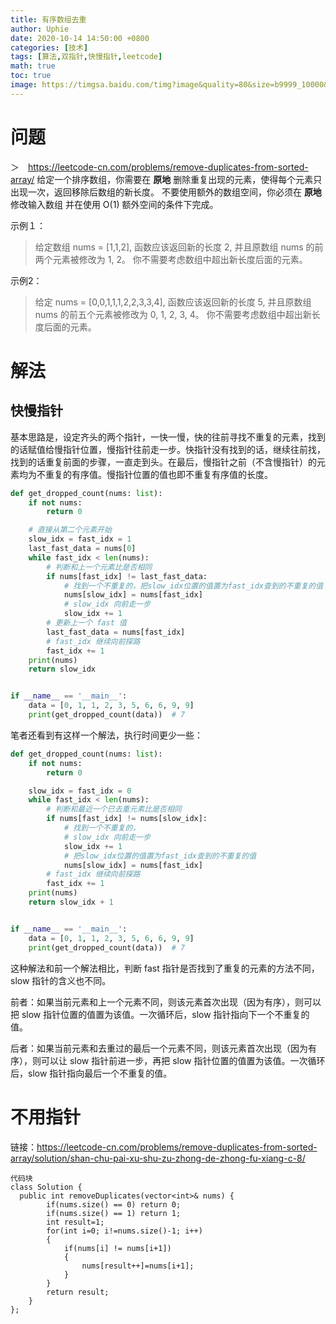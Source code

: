 ```yaml
---
title: 有序数组去重
author: Uphie
date: 2020-10-14 14:50:00 +0800
categories: [技术]
tags: [算法,双指针,快慢指针,leetcode]
math: true
toc: true
image: https://timgsa.baidu.com/timg?image&quality=80&size=b9999_10000&sec=1602671747109&di=a126feb16890dcaaa2db0c90e345bf03&imgtype=0&src=http%3A%2F%2F5b0988e595225.cdn.sohucs.com%2Fimages%2F20180310%2Fb7fa70a4c74444b3a188a21b4c80769a.jpeg
---
```



# 问题
＞　https://leetcode-cn.com/problems/remove-duplicates-from-sorted-array/
给定一个排序数组，你需要在 **原地** 删除重复出现的元素，使得每个元素只出现一次，返回移除后数组的新长度。
不要使用额外的数组空间，你必须在 **原地** 修改输入数组 并在使用 O(1) 额外空间的条件下完成。

示例１：
> 给定数组 nums = [1,1,2],
函数应该返回新的长度 2, 并且原数组 nums 的前两个元素被修改为 1, 2。
你不需要考虑数组中超出新长度后面的元素。

示例2：
> 给定 nums = [0,0,1,1,1,2,2,3,3,4],
函数应该返回新的长度 5, 并且原数组 nums 的前五个元素被修改为 0, 1, 2, 3, 4。
你不需要考虑数组中超出新长度后面的元素。


# 解法

## 快慢指针

基本思路是，设定齐头的两个指针，一快一慢，快的往前寻找不重复的元素，找到的话赋值给慢指针位置，慢指针往前走一步。快指针没有找到的话，继续往前找，找到的话重复前面的步骤，一直走到头。在最后，慢指针之前（不含慢指针）的元素均为不重复的有序值。慢指针位置的值也即不重复有序值的长度。
```python
def get_dropped_count(nums: list):
    if not nums:
        return 0

    # 直接从第二个元素开始
    slow_idx = fast_idx = 1
    last_fast_data = nums[0]
    while fast_idx < len(nums):
        # 判断和上一个元素比是否相同
        if nums[fast_idx] != last_fast_data:
            # 找到一个不重复的，把slow_idx位置的值置为fast_idx查到的不重复的值
            nums[slow_idx] = nums[fast_idx]
            # slow_idx 向前走一步
            slow_idx += 1
        # 更新上一个 fast 值
        last_fast_data = nums[fast_idx]
        # fast_idx 继续向前探路
        fast_idx += 1
    print(nums)
    return slow_idx


if __name__ == '__main__':
    data = [0, 1, 1, 2, 3, 5, 6, 6, 9, 9]
    print(get_dropped_count(data))  # 7
```

笔者还看到有这样一个解法，执行时间更少一些：

```python
def get_dropped_count(nums: list):
    if not nums:
        return 0

    slow_idx = fast_idx = 0
    while fast_idx < len(nums):
        # 判断和最近一个已去重元素比是否相同
        if nums[fast_idx] != nums[slow_idx]:
            # 找到一个不重复的，
            # slow_idx 向前走一步
            slow_idx += 1
            # 把slow_idx位置的值置为fast_idx查到的不重复的值
            nums[slow_idx] = nums[fast_idx]
        # fast_idx 继续向前探路
        fast_idx += 1
    print(nums)
    return slow_idx + 1


if __name__ == '__main__':
    data = [0, 1, 1, 2, 3, 5, 6, 6, 9, 9]
    print(get_dropped_count(data))  # 7
```

这种解法和前一个解法相比，判断 fast 指针是否找到了重复的元素的方法不同，slow 指针的含义也不同。

前者：如果当前元素和上一个元素不同，则该元素首次出现（因为有序），则可以把 slow 指针位置的值置为该值。一次循环后，slow 指针指向下一个不重复的值。

后者：如果当前元素和去重过的最后一个元素不同，则该元素首次出现（因为有序），则可以让 slow 指针前进一步，再把 slow 指针位置的值置为该值。一次循环后，slow 指针指向最后一个不重复的值。

# 不用指针

链接：https://leetcode-cn.com/problems/remove-duplicates-from-sorted-array/solution/shan-chu-pai-xu-shu-zu-zhong-de-zhong-fu-xiang-c-8/
```
代码块
class Solution {
  public int removeDuplicates(vector<int>& nums) {
        if(nums.size() == 0) return 0;
        if(nums.size() == 1) return 1;   
        int result=1;
        for(int i=0; i!=nums.size()-1; i++)
        {
            if(nums[i] != nums[i+1])
            {
                nums[result++]=nums[i+1];
            }
        }
        return result;
    }
};
```
